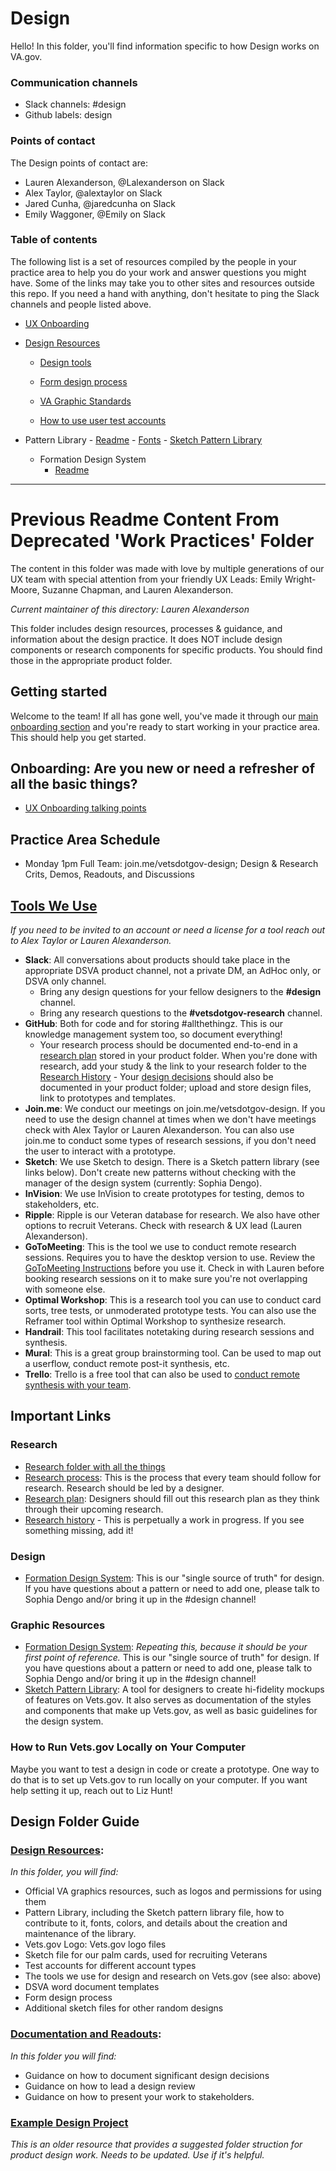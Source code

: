 # Design 
Hello! In this folder, you'll find information specific to how Design works on VA.gov. 

### Communication channels
- Slack channels: #design
- Github labels: design

### Points of contact
The Design points of contact are:  
- Lauren Alexanderson, @Lalexanderson on Slack 
- Alex Taylor, @alextaylor on Slack 
- Jared Cunha, @jaredcunha on Slack 
- Emily Waggoner, @Emily on Slack

### Table of contents
The following list is a set of resources compiled by the people in your practice area to help you do your work and answer questions you might have. Some of the links may take you to other sites and resources outside this repo. If you need a hand with anything, don't hesitate to ping the Slack channels and people listed above.

- [UX Onboarding](https://github.com/department-of-veterans-affairs/va.gov-team/blob/master/platform/design/uxonboarding.md)

- [Design Resources](https://github.com/department-of-veterans-affairs/va.gov-team/tree/master/platform/design/design-resources)
    - [Design tools](https://github.com/department-of-veterans-affairs/va.gov-team/blob/master/platform/design/design-resources/designtools.md)
    - [Form design process](https://github.com/department-of-veterans-affairs/va.gov-team/blob/master/platform/design/design-resources/form-design-process.md)
    - [VA Graphic Standards](https://github.com/department-of-veterans-affairs/va.gov-team/blob/master/platform/design/design-resources/va-graphic-standards-guide.pdf)
    
    - [How to use user test accounts](https://github.com/department-of-veterans-affairs/va.gov-team-sensitive/blob/master/Administrative/using-test-accounts.md)

- Pattern Library
        - [Readme](https://github.com/department-of-veterans-affairs/va.gov-team/blob/master/platform/design/design-resources/pattern-library/readme.md)
        - [Fonts](https://github.com/department-of-veterans-affairs/va.gov-team/blob/master/platform/design/design-resources/pattern-library/vets-fonts.md)
        - [Sketch Pattern Library](https://github.com/department-of-veterans-affairs/va.gov-team/blob/master/platform/design/design-resources/pattern-library/VA-gov-Pattern-Library.sketch)
    - Formation Design System
        - [Readme](https://github.com/department-of-veterans-affairs/va.gov-team/tree/master/platform/design/design-system)

---
# Previous Readme Content From Deprecated 'Work Practices' Folder
The content in this folder was made with love by multiple generations of our UX team with special attention from your friendly UX Leads: Emily Wright-Moore, Suzanne Chapman, and Lauren Alexanderson.

*Current maintainer of this directory: Lauren Alexanderson*

This folder includes design resources, processes & guidance, and information about the design practice. It does NOT include design components or research components for specific products. You should find those in the appropriate product folder. 

## Getting started

Welcome to the team! If all has gone well, you've made it through our [main onboarding section](https://github.com/department-of-veterans-affairs/va.gov-team/tree/master/platform/working-with-vsp/onboarding) and you're ready to start working in your practice area. This should help you get started. 

## Onboarding: Are you new or need a refresher of all the basic things? 
- [UX Onboarding talking points](https://github.com/department-of-veterans-affairs/va.gov-team/blob/master/platform/design/uxonboarding.md)

## Practice Area Schedule
- Monday 1pm Full Team: join.me/vetsdotgov-design; Design & Research Crits, Demos, Readouts, and Discussions 

## [Tools We Use](https://github.com/department-of-veterans-affairs/va.gov-team/blob/master/platform/design/design-resources/designtools.md)
*If you need to be invited to an account or need a license for a tool reach out to Alex Taylor or Lauren Alexanderson.*
- **Slack**: All conversations about products should take place in the appropriate DSVA product channel, not a private DM, an AdHoc only, or DSVA only channel. 
  - Bring any design questions for your fellow designers to the **#design** channel. 
  - Bring any research questions to the **#vetsdotgov-research** channel. 
- **GitHub**: Both for code and for storing #allthethingz. This is our knowledge management system too, so document everything!   
  - Your research process should be documented end-to-end in a [research plan](https://github.com/department-of-veterans-affairs/va.gov-team/blob/master/platform/research/research-plan-template.md) stored in your product folder. When you're done with research, add your study & the link to your research folder to the [Research History](https://github.com/department-of-veterans-affairs/va.gov-team/blob/master/platform/research/research-history.md)   - Your [design decisions](https://github.com/department-of-veterans-affairs/va.gov-team/tree/master/platform/design) should also be documented in your product folder; upload and store design files, link to prototypes and templates.  
- **Join.me**: We conduct our meetings on join.me/vetsdotgov-design. If you need to use the design channel at times when we don't have meetings check with Alex Taylor or Lauren Alexanderson. You can also use join.me to conduct some types of research sessions, if you don't need the user to interact with a prototype. 
- **Sketch**: We use Sketch to design. There is a Sketch pattern library (see links below). Don't create new patterns without checking with the manager of the design system (currently: Sophia Dengo). 
- **InVision**: We use InVision to create prototypes for testing, demos to stakeholders, etc. 
- **Ripple**: Ripple is our Veteran database for research. We also have other options to recruit Veterans. Check with research & UX lead (Lauren Alexanderson). 
- **GoToMeeting**: This is the tool we use to conduct remote research sessions. Requires you to have the desktop version to use. Review the [GoToMeeting Instructions](https://github.com/department-of-veterans-affairs/va.gov-team/tree/master/platform/research/during-research) before you use it. Check in with Lauren before booking research sessions on it to make sure you're not overlapping with someone else. 
- **Optimal Workshop**: This is a research tool you can use to conduct card sorts, tree tests, or unmoderated prototype tests. You can also use the Reframer tool within Optimal Workshop to synthesize research. 
- **Handrail**: This tool facilitates notetaking during research sessions and synthesis.
- **Mural**: This is a great group brainstorming tool. Can be used to map out a userflow, conduct remote post-it synthesis, etc. 
- **Trello**: Trello is a free tool that can also be used to [conduct remote synthesis with your team](https://builttoadapt.io/using-trello-for-user-research-synthesis-fb1abdfc7c4b). 

## Important Links 
### Research
- [Research folder with all the things](https://github.com/department-of-veterans-affairs/va.gov-team/tree/master/platform/research)
- [Research process](https://github.com/department-of-veterans-affairs/va.gov-team/blob/master/platform/research/research-process.md): This is the process that every team should follow for research. Research should be led by a designer. 
- [Research plan](https://github.com/department-of-veterans-affairs/va.gov-team/blob/master/platform/research/research-plan-template.md): Designers should fill out this research plan as they think through their upcoming research. 
- [Research history](https://github.com/department-of-veterans-affairs/va.gov-team/blob/master/platform/research/research-history.md) - This is perpetually a work in progress. If you see something missing, add it! 

### Design
- [Formation Design System](https://department-of-veterans-affairs.github.io/design-system/index.html): This is our "single source of truth" for design. If you have questions about a pattern or need to add one, please talk to Sophia Dengo and/or bring it up in the #design channel! 

### Graphic Resources
- [Formation Design System](https://department-of-veterans-affairs.github.io/design-system/index.html): *Repeating this, because it should be your first point of reference.* This is our "single source of truth" for design. If you have questions about a pattern or need to add one, please talk to Sophia Dengo and/or bring it up in the #design channel! 
- [Sketch Pattern Library](https://github.com/department-of-veterans-affairs/va.gov-team/tree/master/platform/design/design-resources/pattern-library): A tool for designers to create hi-fidelity mockups of features on Vets.gov. It also serves as documentation of the styles and components that make up Vets.gov, as well as basic guidelines for the design system.

### How to Run Vets.gov Locally on Your Computer
Maybe you want to test a design in code or create a prototype. One way to do that is to set up Vets.gov to run locally on your computer. If you want help setting it up, reach out to Liz Hunt!

## Design Folder Guide
### [Design Resources](https://github.com/department-of-veterans-affairs/va.gov-team/tree/master/platform/design/design-resources): 
*In this folder, you will find:*
 - Official VA graphics resources, such as logos and permissions for using them
 - Pattern Library, including the Sketch pattern library file, how to contribute to it, fonts, colors, and details about the creation and maintenance of the library. 
 - Vets.gov Logo: Vets.gov logo files
 - Sketch file for our palm cards, used for recruiting Veterans
 - Test accounts for different account types
 - The tools we use for design and research on Vets.gov (see also: above)
 - DSVA word document templates
 - Form design process
 - Additional sketch files for other random designs
  
 ### [Documentation and Readouts](https://github.com/department-of-veterans-affairs/va.gov-team/tree/master/platform/design/documentation): 
 *In this folder you will find:*
 - Guidance on how to document significant design decisions
 - Guidance on how to lead a design review 
 - Guidance on how to present your work to stakeholders.
 
### [Example Design Project](https://github.com/department-of-veterans-affairs/va.gov-team/tree/master/platform/design/example-design-project)
*This is an older resource that provides a suggested folder struction for product design work. Needs to be updated. Use if it's helpful.* 
 
